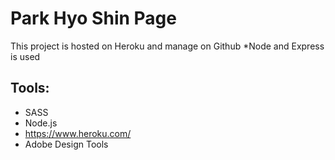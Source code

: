 # Park Hyo Shin Page

This project is hosted on Heroku and manage on Github
*Node and Express is used

## Tools:
- SASS
- Node.js
- https://www.heroku.com/ 
- Adobe Design Tools
